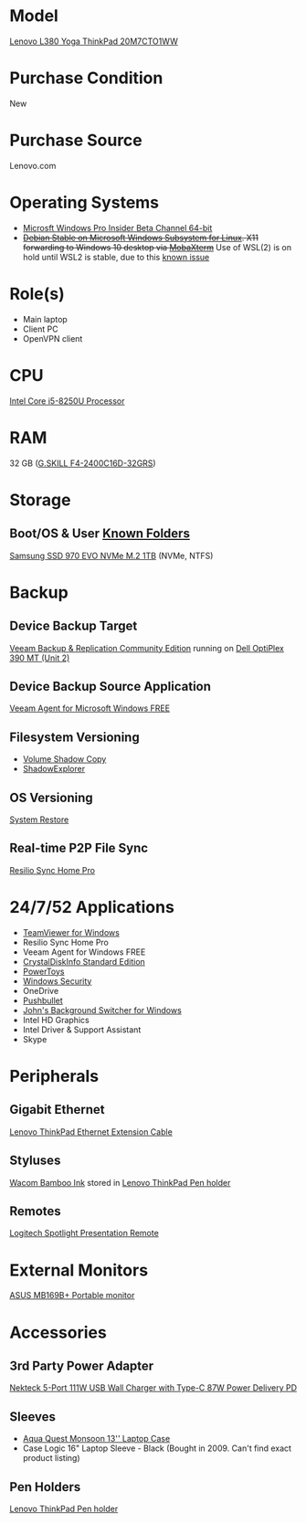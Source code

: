 # Model

[Lenovo L380 Yoga ThinkPad 20M7CTO1WW](https://pcsupport.lenovo.com/us/en/products/laptops-and-netbooks/thinkpad-l-series-laptops/thinkpad-l380-yoga-type-20m7-20m8/20m7/20m7cto1ww)

# Purchase Condition

New

# Purchase Source

Lenovo.com

# Operating Systems

* [Microsft Windows Pro Insider Beta Channel 64-bit](https://docs.microsoft.com/en-us/windows-insider/flight-hub/)
* ~~[Debian Stable on Microsoft Windows Subsystem for Linux](https://www.microsoft.com/en-us/p/debian/9msvkqc78pk6). X11 forwarding to Windows 10 desktop via [MobaXterm](https://mobaxterm.mobatek.net/)~~ Use of WSL(2) is on hold until WSL2 is stable, due to this [known issue](https://github.com/microsoft/WSL/issues/4103)

# Role(s)

* Main laptop
* Client PC
* OpenVPN client

# CPU

[Intel Core i5-8250U Processor](https://ark.intel.com/content/www/us/en/ark/products/124967/intel-core-i5-8250u-processor-6m-cache-up-to-3-40-ghz.html)

# RAM

32 GB ([G.SKILL F4-2400C16D-32GRS](http://www.gskill.com/product/2/197/1540867214/F4-2400C16D-32GRSRipjaws-DDR4-SO-DIMMDDR4-2400MHz-CL16-16-16-1.20V32GB-(2x16GB)))

# Storage

## Boot/OS & User [Known Folders](https://docs.microsoft.com/en-us/windows/win32/shell/known-folders)

[Samsung SSD 970 EVO NVMe M.2 1TB](https://www.samsung.com/us/computing/memory-storage/solid-state-drives/ssd-970-evo-nvme-m-2-1tb-mz-v7e1t0bw/) (NVMe, NTFS)

# Backup

## Device Backup Target 

[Veeam Backup & Replication Community Edition](https://www.veeam.com/virtual-machine-backup-solution-free.html) running on [Dell OptiPlex 390 MT (Unit 2)](https://github.com/jdrch/Hardware/blob/master/Dell%20OptiPlex%20390-1%20MT.md)

## Device Backup Source Application

[Veeam Agent for Microsoft Windows FREE](https://www.veeam.com/windows-endpoint-server-backup-free.html)

## Filesystem Versioning

* [Volume Shadow Copy](https://docs.microsoft.com/en-us/windows/win32/vss/volume-shadow-copy-service-overview)
* [ShadowExplorer](https://www.shadowexplorer.com/)

## OS Versioning

[System Restore](https://docs.microsoft.com/en-us/windows/win32/sr/system-restore-reference)

## Real-time P2P File Sync

[Resilio Sync Home Pro](https://www.resilio.com/individuals/)

# 24/7/52 Applications

* [TeamViewer for Windows](https://www.teamviewer.com/en-us/download/windows/)
* Resilio Sync Home Pro
* Veeam Agent for Windows FREE
* [CrystalDiskInfo Standard Edition](https://crystalmark.info/en/software/crystaldiskinfo/)
* [PowerToys](https://github.com/microsoft/PowerToys)
* [Windows Security](https://www.microsoft.com/en-us/windows/comprehensive-security)
* OneDrive
* [Pushbullet](https://www.pushbullet.com/)
* [John's Background Switcher for Windows](https://johnsad.ventures/software/backgroundswitcher/)
* Intel HD Graphics
* Intel Driver & Support Assistant
* Skype

# Peripherals

## Gigabit Ethernet

[Lenovo ThinkPad Ethernet Extension Cable](https://www.lenovo.com/ca/en/accessories-and-monitors/cables-and-adapters/adapters/CABLE-BO-TP-Ethernet-Ext-Cable/p/4X90F84315)

## Styluses

[Wacom Bamboo Ink](https://www.wacom.com/en-us/products/stylus/bamboo-ink) stored in [Lenovo ThinkPad Pen holder](https://github.com/jdrch/Hardware/blob/master/Lenovo%20L380%20Yoga%20ThinkPad%2020M7CTO1WW.md#pen-holders)

## Remotes

[Logitech Spotlight Presentation Remote](https://www.logitech.com/en-us/products/presenters/spotlight-presentation-remote.910-004654.html)

# External Monitors

[ASUS MB169B+ Portable monitor](https://github.com/jdrch/Hardware/blob/master/Monitors.md#connected-devices-not-24752)

# Accessories

## 3rd Party Power Adapter

[Nekteck 5-Port 111W USB Wall Charger with Type-C 87W Power Delivery PD](https://www.nekteck.com/product/usb-if-certified-usb-c-charger-nekteck-5-port-111w-usb-wall-charger-with-type-c-87w-power-delivery-pd-charger-station-compatible-with-2017-macbook-pro-pixel-32xl-galaxy-s9-plus-ipad-pro-2018/)

## Sleeves

* [Aqua Quest Monsoon 13'' Laptop Case](http://aquaquestwaterproof.com/products/monsoon-13-laptop-case?variant=12446152360034)
* Case Logic 16" Laptop Sleeve - Black (Bought in 2009. Can't find exact product listing)

## Pen Holders

[Lenovo ThinkPad Pen holder](https://www.lenovo.com/us/en/accessories-and-monitors/pens-and-supplies/pen-holders/TAB-ACC-BO-ThinkPad-USB-Pen-Holder/p/4X80J67430)
